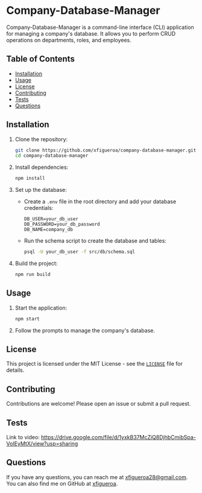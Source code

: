 # Company-Database-Manager

Company-Database-Manager is a command-line interface (CLI) application for managing a company's database. It allows you to perform CRUD operations on departments, roles, and employees.

## Table of Contents
- [Installation](#installation)
- [Usage](#usage)
- [License](#license)
- [Contributing](#contributing)
- [Tests](#tests)
- [Questions](#questions)

## Installation

1. Clone the repository:

    ```sh
    git clone https://github.com/xfigueroa/company-database-manager.git
    cd company-database-manager
    ```

2. Install dependencies:

    ```sh
    npm install
    ```

3. Set up the database:

    - Create a `.env` file in the root directory and add your database credentials:

        ```env
        DB_USER=your_db_user
        DB_PASSWORD=your_db_password
        DB_NAME=company_db
        ```

    - Run the schema script to create the database and tables:

        ```sh
        psql -U your_db_user -f src/db/schema.sql
        ```

4. Build the project:

    ```sh
    npm run build
    ```

## Usage

1. Start the application:

    ```sh
    npm start
    ```

2. Follow the prompts to manage the company's database.

## License

This project is licensed under the MIT License - see the [`LICENSE`](LICENSE ) file for details.

## Contributing

Contributions are welcome! Please open an issue or submit a pull request.

## Tests

Link to video: https://drive.google.com/file/d/1yxkB37McZiQ8DjhbCmibSpa-VoIEyMtX/view?usp=sharing

## Questions
If you have any questions, you can reach me at [xfigueroa28@gmail.com](mailto:xfigueroa28@gmail.com).
You can also find me on GitHub at [xfigueroa](https://github.com/xfigueroa).